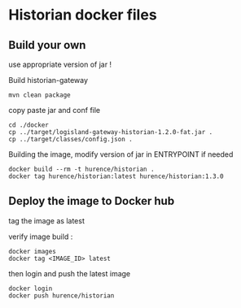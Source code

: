 Historian docker files
======================

Build your own
--------------

use appropriate version of jar !

Build historian-gateway

```shell script
mvn clean package
```

copy paste jar and conf file

```shell script
cd ./docker
cp ../target/logisland-gateway-historian-1.2.0-fat.jar .
cp ../target/classes/config.json .
```  
  
Building the image, modify version of jar in ENTRYPOINT if needed

```shell script
docker build --rm -t hurence/historian .
docker tag hurence/historian:latest hurence/historian:1.3.0
```

Deploy the image to Docker hub
------------------------------

tag the image as latest

verify image build :

```shell script
docker images
docker tag <IMAGE_ID> latest
```

then login and push the latest image

```shell script
docker login
docker push hurence/historian
````



